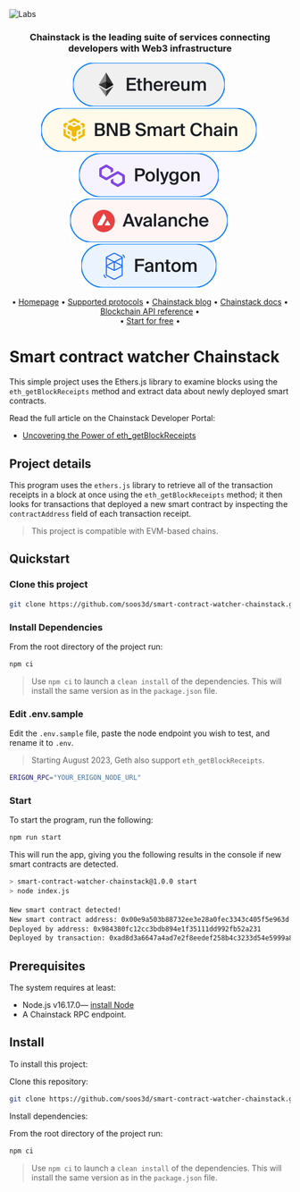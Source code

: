<img width="1200" alt="Labs" src="https://user-images.githubusercontent.com/99700157/213291931-5a822628-5b8a-4768-980d-65f324985d32.png">

<p>
 <h3 align="center">Chainstack is the leading suite of services connecting developers with Web3 infrastructure</h3>
</p>

<p align="center">
  <a target="_blank" href="https://chainstack.com/build-better-with-ethereum/"><img src="https://github.com/soos3d/blockchain-badges/blob/main/protocols_badges/Ethereum.svg" /></a>&nbsp;  
  <a target="_blank" href="https://chainstack.com/build-better-with-bnb-smart-chain/"><img src="https://github.com/soos3d/blockchain-badges/blob/main/protocols_badges/BNB.svg" /></a>&nbsp;
  <a target="_blank" href="https://chainstack.com/build-better-with-polygon/"><img src="https://github.com/soos3d/blockchain-badges/blob/main/protocols_badges/Polygon.svg" /></a>&nbsp;
  <a target="_blank" href="https://chainstack.com/build-better-with-avalanche/"><img src="https://github.com/soos3d/blockchain-badges/blob/main/protocols_badges/Avalanche.svg" /></a>&nbsp;
  <a target="_blank" href="https://chainstack.com/build-better-with-fantom/"><img src="https://github.com/soos3d/blockchain-badges/blob/main/protocols_badges/Fantom.svg" /></a>&nbsp;
</p>

<p align="center">
  • <a target="_blank" href="https://chainstack.com/">Homepage</a> •
  <a target="_blank" href="https://chainstack.com/protocols/">Supported protocols</a> •
  <a target="_blank" href="https://chainstack.com/blog/">Chainstack blog</a> •
  <a target="_blank" href="https://docs.chainstack.com/quickstart/">Chainstack docs</a> •
  <a target="_blank" href="https://docs.chainstack.com/quickstart/">Blockchain API reference</a> • <br> 
  • <a target="_blank" href="https://console.chainstack.com/user/account/create">Start for free</a> •
</p>

# Smart contract watcher Chainstack

 This simple project uses the Ethers.js library to examine blocks using the `eth_getBlockReceipts` method and extract data about newly deployed smart contracts.

Read the full article on the Chainstack Developer Portal:
 * [Uncovering the Power of eth_getBlockReceipts](https://docs.chainstack.com/docs/uncovering-the-power-of-ethgetblockreceipts)

 ## Project details

This program uses the `ethers.js` library to retrieve all of the transaction receipts in a block at once using the `eth_getBlockReceipts` method; it then looks for transactions that deployed a new smart contract by inspecting the `contractAddress` field of each transaction receipt.

> This project is compatible with EVM-based chains.

## Quickstart

### Clone this project

```sh
git clone https://github.com/soos3d/smart-contract-watcher-chainstack.git
```

### Install Dependencies

From the root directory of the project run:

```sh
npm ci
```

> Use `npm ci` to launch a `clean install` of the dependencies. This will install the same version as in the `package.json` file.

### Edit .env.sample

Edit the `.env.sample` file, paste the node endpoint you wish to test, and rename it to `.env`.

> Starting August 2023, Geth also support `eth_getBlockReceipts`.

```sh
ERIGON_RPC="YOUR_ERIGON_NODE_URL"
```

### Start

To start the program, run the following:

```sh
npm run start
```

This will run the app, giving you the following results in the console if new smart contracts are detected.

```sh
> smart-contract-watcher-chainstack@1.0.0 start
> node index.js

New smart contract detected! 
New smart contract address: 0x00e9a503b88732ee3e28a0fec3343c405f5e963d
Deployed by address: 0x984380fc12cc3bdb894e1f35111dd992fb52a231
Deployed by transaction: 0xad8d3a6647a4ad7e2f8eedef258b4c3233d54e5999a855ca59500f5df70d35de
```

## Prerequisites

The system requires at least:

* Node.js v16.17.0— [install Node](https://nodejs.org/en/download/)
* A Chainstack RPC endpoint.

## Install

To install this project:

Clone this repository:

```sh
git clone https://github.com/soos3d/smart-contract-watcher-chainstack.git
```

Install dependencies:

From the root directory of the project run:

```sh
npm ci
```

> Use `npm ci` to launch a `clean install` of the dependencies. This will install the same version as in the `package.json` file.
